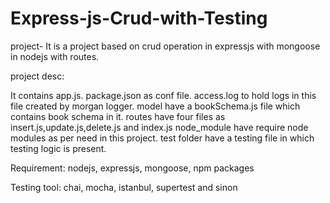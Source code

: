 # Express-js-Crud-with-Testing
project-
It is a project based on crud operation in expressjs with mongoose in nodejs with routes.

project desc:

It contains app.js.
package.json as conf file.
access.log to hold logs in this file created by morgan logger.
model have a bookSchema.js file which contains book schema in it.
routes have four files as insert.js,update.js,delete.js and index.js
node_module have require node modules as per need in this project.
test folder have a testing file in which testing logic is present.


Requirement:
nodejs, expressjs, mongoose, npm packages

Testing tool:
chai, mocha, istanbul, supertest and sinon

